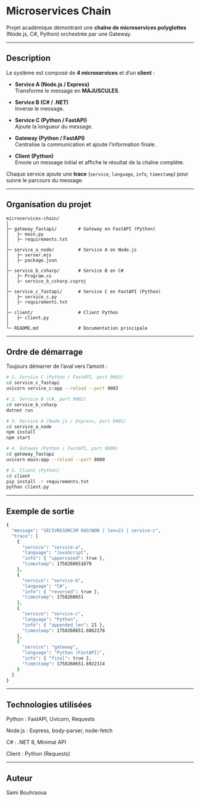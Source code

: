 # Microservices Chain

Projet académique démontrant une **chaîne de microservices polyglottes** (Node.js, C#, Python) orchestrée par une Gateway.

---

## Description

Le système est composé de **4 microservices** et d’un **client** :

- **Service A (Node.js / Express)**  
  Transforme le message en **MAJUSCULES**.

- **Service B (C# / .NET)**  
  Inverse le message.

- **Service C (Python / FastAPI)**  
  Ajoute la longueur du message.

- **Gateway (Python / FastAPI)**  
  Centralise la communication et ajoute l’information finale.

- **Client (Python)**  
  Envoie un message initial et affiche le résultat de la chaîne complète.

Chaque service ajoute une **trace** (`service`, `language`, `info`, `timestamp`) pour suivre le parcours du message.

---

## Organisation du projet

```text
microservices-chain/
│
├─ gateway_fastapi/        # Gateway en FastAPI (Python)
│   ├─ main.py
│   ├─ requirements.txt
│
├─ service_a_node/         # Service A en Node.js
│   ├─ server.mjs
│   ├─ package.json
│
├─ service_b_csharp/       # Service B en C#
│   ├─ Program.cs
│   ├─ service_b_csharp.csproj
│
├─ service_c_fastapi/      # Service C en FastAPI (Python)
│   ├─ service_c.py
│   ├─ requirements.txt
│
├─ client/                 # Client Python
│   ├─ client.py
│
└─ README.md               # Documentation principale
```

---

## Ordre de démarrage

Toujours démarrer de l’aval vers l’amont :

```bash
# 1. Service C (Python / FastAPI, port 9003)
cd service_c_fastapi
uvicorn service_c:app --reload --port 9003

# 2. Service B (C#, port 9002)
cd service_b_csharp
dotnet run

# 3. Service A (Node.js / Express, port 9001)
cd service_a_node
npm install
npm start

# 4. Gateway (Python / FastAPI, port 8000)
cd gateway_fastapi
uvicorn main:app --reload --port 8000

# 5. Client (Python)
cd client
pip install -r requirements.txt
python client.py
```

---

## Exemple de sortie

```bash
{
  "message": "SECIVRESORCIM RUOJNOB | len=21 | service-c",
  "trace": [
    {
      "service": "service-a",
      "language": "JavaScript",
      "info": { "uppercased": true },
      "timestamp": 1758260651679
    },
    {
      "service": "service-b",
      "language": "C#",
      "info": { "reversed": true },
      "timestamp": 1758260651
    },
    {
      "service": "service-c",
      "language": "Python",
      "info": { "appended_len": 21 },
      "timestamp": 1758260651.6862278
    },
    {
      "service": "gateway",
      "language": "Python (FastAPI)",
      "info": { "final": true },
      "timestamp": 1758260651.6922114
    }
  ]
}
```

---

## Technologies utilisées

Python : FastAPI, Uvicorn, Requests

Node.js : Express, body-parser, node-fetch

C# : .NET 8, Minimal API

Client : Python (Requests)

---

## Auteur

Sami Bouhraoua

